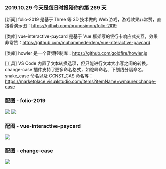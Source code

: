 ### 2019.10.29 今天是每日时报陪你的第 269 天

[新闻] folio-2019 是基于 Three 等 3D 技术做的 Web 游戏，游戏效果非常赞，直接看演示图：<https://github.com/brunosimon/folio-2019>

[类库] vue-interactive-paycard 是基于 Vue 框架写的银行卡响应式交互，效果非常赞：<https://github.com/muhammederdem/vue-interactive-paycard>

[类库] howler 是一个音频控制库：<https://github.com/goldfire/howler.js>

[工具] VS Code 内置了文本转换选项，但只能进行文本大小写之间的转换。change-case 插件支持了更多命名格式，如驼峰命名、下划线分隔命名，snake_case 命名以及 CONST_CAS 命名等：<https://marketplace.visualstudio.com/items?itemName=wmaurer.change-case>

### 配图 - folio-2019
![](http://qn.40zhe.com/fehelper-localhost-1234-1572317035927.png)
![](http://qn.40zhe.com/fehelper-localhost-1234-1572317756637.png)

### 配图 - vue-interactive-paycard
![](https://raw.githubusercontent.com/muhammederdem/vue-interactive-paycard/master/demo.gif)

### 配图 - change-case
![](https://cloud.githubusercontent.com/assets/2899448/10712454/1a9019e8-7a9c-11e5-8f06-91fd2d7e21bf.gif)

